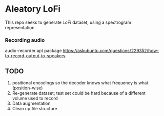 # Aleatory LoFi

This repo seeks to generate LoFi dataset, using a spectrogram representation.

### Recording audio
audio-recorder apt package
https://askubuntu.com/questions/229352/how-to-record-output-to-speakers


## TODO
1. positional encodings so the decoder knows what frequency is what (position-wise)
2. Re-generate dataset; test set could be hard because of a different volume used to record
3. Data augmentation
4. Clean up file structure

